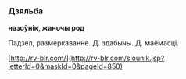 ### Дзяльба
**назоўнік, жаночы род**

Падзел, размеркаванне. Д. здабычы. Д. маёмасці.

<a rel="author">[http://rv-blr.com/](http://rv-blr.com/slounik.jsp?letterId=0&maskId=0&pageId=850)</a>
